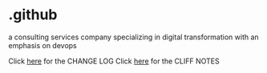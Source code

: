 # .github
a consulting services company specializing in digital transformation with an emphasis on devops 

Click [here](/CHANGELOG.md) for the CHANGE LOG
Click [here](/CLIFF_NOTES.md) for the CLIFF NOTES
